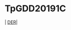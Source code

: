 # TpGDD20191C

| [DER](https://github.com/AxelFulop/TpGDD20192C/blob/master/Doc%20/2CGDD2019-DER.jpg)|
